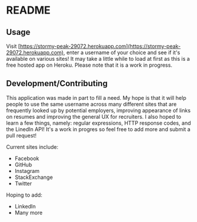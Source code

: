 # README

## Usage
Visit [https://stormy-peak-29072.herokuapp.com](https://stormy-peak-29072.herokuapp.com), enter a username of your choice and see if it's available on various sites! It may take a little while to load at first as this is a free hosted app on Heroku. Please note that it is a work in progress.

## Development/Contributing
This application was made in part to fill a need.  My hope is that it will help people to use the same username across many different sites that are frequently looked up by potential employers, improving appearance of links on resumes and improving the general UX for recruiters.  I also hoped to learn a few things, namely: regular expressions, HTTP response codes, and the LinedIn API! It's a work in progres so feel free to add more and submit a pull request!

Current sites include:
* Facebook
* GitHub
* Instagram
* StackExchange
* Twitter

Hoping to add:
* LinkedIn
* Many more

